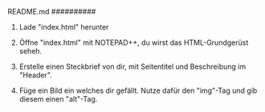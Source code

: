 README.md
##########
1. Lade "index.html" herunter

2. Öffne "index.html" mit NOTEPAD++, du wirst das HTML-Grundgerüst seheh.

3. Erstelle einen Steckbrief von dir, mit Seitentitel und Beschreibung im "Header".

4. Füge ein Bild ein welches dir gefällt. Nutze dafür den "img"-Tag und gib diesem einen "alt"-Tag.
